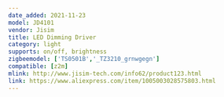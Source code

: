 ```yaml
---
date_added: 2021-11-23
model: JD4101
vendor: Jisim
title: LED Dimming Driver
category: light
supports: on/off, brightness
zigbeemodel: ['TS0501B','_TZ3210_grnwgegn']
compatible: [z2m]
mlink: http://www.jisim-tech.com/info62/product123.html
link: https://www.aliexpress.com/item/1005003028575803.html
---
```

